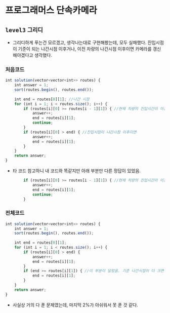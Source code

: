 # 프로그래머스 단속카메라
`level3` `그리디`
---
- 그리디하게 푸는건 모르겠고, 생각나는대로 구현해봤는데, 모두 실패했다.
진입시점이 기준이 되는 나간시점 이후거나, 이전 차량의 나간시점 이후이면 카메라를 갱신해야겠다고 생각했다.

### 처음코드
```jsx
int solution(vector<vector<int>> routes) {
	int answer = 1;
	sort(routes.begin(), routes.end());
	
	int end = routes[0][1]; //나간 시점
	for (int i = 1; i < routes.size(); i++) {
		if (routes[i][0] >= routes[i - 1][1]) { //현재 차량의 진입시간이 이전 차량이 나간 이후이면
			answer++;
			end = routes[i][1];
			continue;
		}
		if (routes[i][0] > end) { //진입시점이 나간시점 이후이면
			answer++;
			end = routes[i][1];
		}
	}
	return answer;
}
```

- 타 코드 참고하니 내 코드와 똑같지만 아래 부분만 다른 정답이 있었음.
```jsx
		if (routes[i][0] >= routes[i - 1][1]) { //현재 차량의 진입시간이 이전 차량이 나간 이후이면
			answer++;
			end = routes[i][1];
			continue;
		}
```

### 전체코드
```jsx
int solution(vector<vector<int>> routes) {
	int answer = 1;
	sort(routes.begin(), routes.end());
	
	int end = routes[0][1];
	for (int i = 1; i < routes.size(); i++) {
		if (routes[i][0] > end) {
			answer++;
			end = routes[i][1];
		}
		if (end >= routes[i][1]) { //이 부분이 달랐음. 기준 나간시점이 더 크면 나간 시점을 갱신
			end = routes[i][1];
		}
	}
	return answer;
}
```
- 사실상 거의 다 푼 문제였는데, 마지막 2%가 아쉬워서 못 푼 것 같다.
